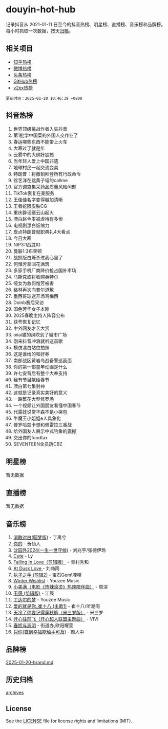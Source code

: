 # douyin-hot-hub

记录抖音从 2021-01-11 日至今的抖音热榜、明星榜、直播榜、音乐榜和品牌榜。每小时抓取一次数据，按天[归档](archives)。

## 相关项目

- [知乎热榜](https://github.com/lonnyzhang423/zhihu-hot-hub)
- [微博热榜](https://github.com/lonnyzhang423/weibo-hot-hub)
- [头条热榜](https://github.com/lonnyzhang423/toutiao-hot-hub)
- [GitHub热榜](https://github.com/lonnyzhang423/github-hot-hub)
- [v2ex热榜](https://github.com/lonnyzhang423/v2ex-hot-hub)


`更新时间：2025-01-20 10:46:39 +0800`

## 抖音热榜

1. 世界顶级挑战作者入驻抖音
1. 第1批学中国菜的外国人交作业了
1. 春运哪些东西不能带上火车
1. 大寒过了就是年
1. 云雾中的大佛好震撼
1. 当年轻人爱上中国非遗
1. 地球村民一起交流变美
1. 特朗普：将撤销拜登所有行政命令
1. 徐艺洋在跳黄子韬的callme
1. 官方调查集采药品质量风险问题
1. TikTok恢复在美服务
1. 王佳佳名字变得越加清晰
1. 王者蛇限皮肤CG
1. 重庆辟谣缙云山起火
1. 漂白赵今麦被虐待有多惨
1. 电视剧漂白饭缩力
1. 盘点特朗普就职典礼4大看点
1. 今日大寒
1. NIP3:1战胜IG
1. 曼联1:3布莱顿
1. 战损版白烁杀进我心里了
1. 何惟芳拿回花满筑
1. 多家手机厂商降价抢占国补市场
1. 马斯克或将收购英特尔
1. 哑女为救何惟芳被害
1. 格林再次向普尔道歉
1. 墨西哥球迷开场骂梅西
1. Doinb赛后采访
1. 国色芳华女子本刚
1. 2025春晚主持人阵容公布
1. 茯苓恢复记忆
1. 中外网友才艺大赏
1. oiiai猫的风吹到了城市广场
1. 刚来抖音冲浪就听这首歌
1. 模仿漂白站位拍照
1. 这是谁给的和好券
1. 南部战区黄岩岛战备警巡画面
1. 你的第一部童年动画是什么
1. 许七安背后有整个大奉支持
1. 我有节目献给春节
1. 漂白第七集封神
1. 这就是记录真实美好的意义
1. 一路繁花大型修罗场
1. 一个视频让外国朋友看懂中国春节
1. 代露娃说常华森不是小哭包
1. 牛魔王小姐姐e人具象化
1. 普罗哈兹卡想和佩雷拉三番战
1. 给外国友人展示中式钓鱼的震撼
1. 交出你的foodtax
1. SEVENTEEN全员跳CBZ

## 明星榜

暂无数据

## 直播榜

暂无数据

## 音乐榜

1. [消散对白(圆梦版)](https://sf5-hl-cdn-tos.douyinstatic.com/obj/tos-cn-ve-2774/og4jB5I5IizzoZVAAAzWgBMAsMDWoArfwBOiFs) - 丁禹兮
1. [你的](https://sf5-hl-cdn-tos.douyinstatic.com/obj/tos-cn-ve-2774/oYuIeKf42jB7sEV6B2upMdpYAgfrQWj0FeRegh) - 贺仙人
1. [沈园外2024(一生一世守候)](https://sf5-hl-cdn-tos.douyinstatic.com/obj/tos-cn-ve-2774/oAIYMHGCmKaYKFDd6FZBf9AfMfx1eErAAEJAFH) - 刘兆宇/张德伊玲
1. [Cute](https://sf6-cdn-tos.douyinstatic.com/obj/tos-cn-ve-2774/o4IbIzHWKAAB4wsS5qMBRiiAlEBGTpQRNfFvuo) - Ly
1. [Falling In Love（剪辑版）](https://sf5-hl-cdn-tos.douyinstatic.com/obj/tos-cn-ve-2774/o8ajpA8zzgBPahbBIO8AcKGBLJezFCRd1wfP9f) - 青村秀和
1. [ At Dusk  Love ](https://sf5-hl-cdn-tos.douyinstatic.com/obj/tos-cn-ve-2774/o8CrpCf5CaYgI4ZrtQgMQAFEfuGqNnRSDQAPBc) - 刘嗨雨
1. [执子之手 (剪辑2)](https://sf5-hl-cdn-tos.douyinstatic.com/obj/tos-cn-ve-2774/oUoZLQjCc31XzqsBnBQUNgeKtYPBcgbFDwtfcu) - 宝石Gem\哩哩
1. [Winter Wishlist](https://sf5-hl-cdn-tos.douyinstatic.com/obj/tos-cn-ve-2774/oIIgUOeamCFCVAzxN6MFRLIBlLGpUqQxeeHrLE) - Youzee Music
1. [小美满（电影《热辣滚烫》热辣陪伴曲）](https://sf5-hl-cdn-tos.douyinstatic.com/obj/tos-cn-ve-2774/o0GAn2lSgfZIDUgtevCGDQYnFg4CwnrBaxbTZL) - 周深
1. [无感 (剪辑版)](https://sf5-hl-cdn-tos.douyinstatic.com/obj/tos-cn-ve-2774/o0eIsUzJBDlQaQFC5OFlgbMEZC1TFYBftOBn6p) - 江辰
1. [丁达尔的梦](https://sf5-hl-cdn-tos.douyinstatic.com/obj/tos-cn-ve-2774/oMU3WirUZBVQkAC9ccG5P2IQirziZM2RTInUY) - Youzee Music
1. [爱的就是你_崔十八 (主歌1)](https://sf5-hl-cdn-tos.douyinstatic.com/obj/tos-cn-ve-2774/oI5BO5DhFZ6UTcNCnZaOCBLtZ7WIMQGfgnXf5E) - 崔十八/听潮阁
1. [天冷了你要记得穿秋裤（米三岁版）](https://sf5-hl-cdn-tos.douyinstatic.com/obj/tos-cn-ve-2774/oQlIwVIDWiZ6BQilAorS7MA0AgCkQDvcZAdm1) - 米三岁
1. [开心往前飞（开心超人联盟主题曲）](https://sf5-hl-cdn-tos.douyinstatic.com/obj/tos-cn-ve-2774/9d8fb7c82cf1421fb93a9fe925275e0a) - VIVI
1. [春娇与志明](https://sf5-hl-cdn-tos.douyinstatic.com/obj/tos-cn-ve-2774/e530d8fceb7044b39707d7f9ff54add1) - 街道办,欧阳耀莹
1. [只你(直到幸福能触手可及)](https://sf5-hl-cdn-tos.douyinstatic.com/obj/tos-cn-ve-2774/o0lBkRDzFTeaVSUz3ZZSCBVtZ5DIMQGfgmEAuE) - 颜人中

## 品牌榜

[2025-01-20-brand.md](archives/2025-01-20-brand.md)

## 历史归档

[archives](archives)

## License

See the [LICENSE](LICENSE) file for license rights and limitations (MIT).

